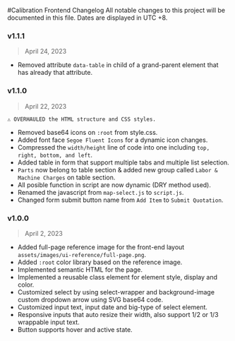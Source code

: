 #Calibration Frontend Changelog
All notable changes to this project will be documented in this file. Dates are displayed in UTC +8.


### v1.1.1
> April 24, 2023
- Removed attribute `data-table` in child of a grand-parent element that has already that attribute.

### v1.1.0
> April 22, 2023

`⚠️ OVERHAULED the HTML structure and CSS styles.`
- Removed base64 icons on `:root` from style.css.
- Added font face `Segoe Fluent Icons` for a dynamic icon changes.
- Compressed the `width/height` line of code into one including `top, right, bottom, and left`.
- Added table in form that support multiple tabs and multiple list selection.
- `Parts` now belong to table section & added new group called `Labor & Machine Charges` on table section.
- All posible function in script are now dynamic (DRY method used).
- Renamed the javascript from `map-select.js` to `script.js`.
- Changed form submit button name from `Add Item` to `Submit Quotation`.

### v1.0.0
> April 2, 2023
- Added full-page reference image for the front-end layout `assets/images/ui-reference/full-page.png`.
- Added `:root` color library based on the reference image.
- Implemented semantic HTML for the page.
- Implemented a reusable class element for element style, display and color.
- Customized select by using select-wrapper and background-image custom dropdown arrow using SVG base64 code.
- Customized input text, input date and big-type of select element.
- Responsive inputs that auto resize their width, also support 1/2 or 1/3 wrappable input text.
- Button supports hover and active state.
